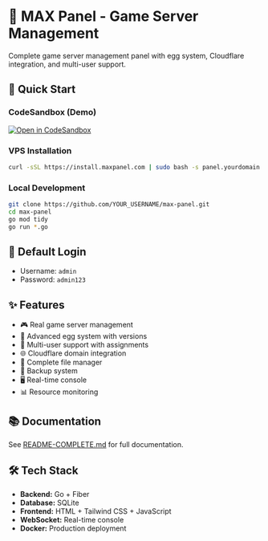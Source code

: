 # 🚀 MAX Panel - Game Server Management

Complete game server management panel with egg system, Cloudflare integration, and multi-user support.

## 🚀 Quick Start

### CodeSandbox (Demo)
[![Open in CodeSandbox](https://codesandbox.io/static/img/play-codesandbox.svg)](https://codesandbox.io/s/github/YOUR_USERNAME/max-panel)

### VPS Installation
```bash
curl -sSL https://install.maxpanel.com | sudo bash -s panel.yourdomain.com
```

### Local Development
```bash
git clone https://github.com/YOUR_USERNAME/max-panel.git
cd max-panel
go mod tidy
go run *.go
```

## 🔑 Default Login
- Username: `admin`
- Password: `admin123`

## ✨ Features
- 🎮 Real game server management
- 🥚 Advanced egg system with versions
- 👥 Multi-user support with assignments
- 🌐 Cloudflare domain integration
- 📁 Complete file manager
- 💾 Backup system
- 🖥️ Real-time console
- 📊 Resource monitoring

## 📚 Documentation
See [README-COMPLETE.md](README-COMPLETE.md) for full documentation.

## 🛠️ Tech Stack
- **Backend:** Go + Fiber
- **Database:** SQLite
- **Frontend:** HTML + Tailwind CSS + JavaScript
- **WebSocket:** Real-time console
- **Docker:** Production deployment